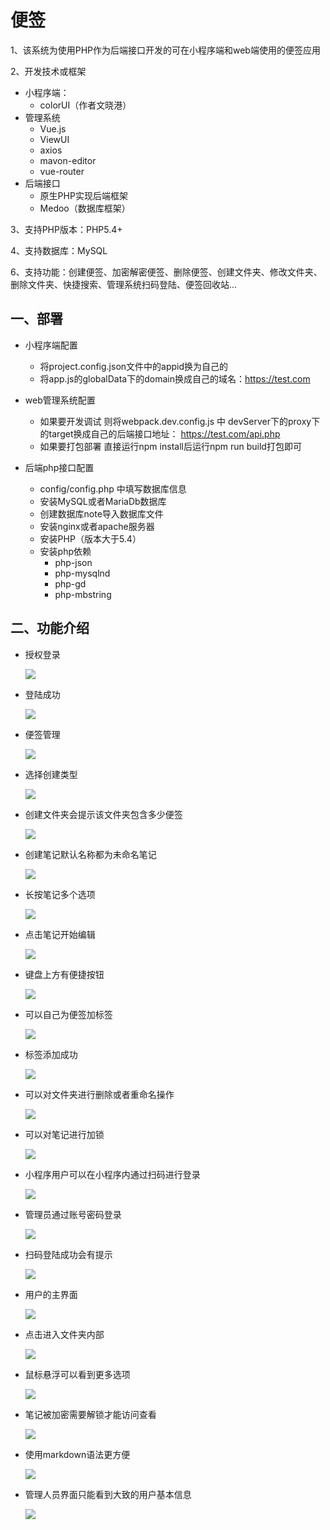 # 便签
1、该系统为使用PHP作为后端接口开发的可在小程序端和web端使用的便签应用

2、开发技术或框架

- 小程序端：
  - colorUI（作者文晓港）
- 管理系统
  - Vue.js
  - ViewUI
  - axios
  - mavon-editor
  - vue-router
- 后端接口
  - 原生PHP实现后端框架
  - Medoo（数据库框架）

3、支持PHP版本：PHP5.4+

4、支持数据库：MySQL

6、支持功能：创建便签、加密解密便签、删除便签、创建文件夹、修改文件夹、删除文件夹、快捷搜索、管理系统扫码登陆、便签回收站...

## 一、部署
- 小程序端配置
  - 将project.config.json文件中的appid换为自己的
  - 将app.js的globalData下的domain换成自己的域名：https://test.com

- web管理系统配置
  - 如果要开发调试 则将webpack.dev.config.js 中 devServer下的proxy下的target换成自己的后端接口地址： https://test.com/api.php
  - 如果要打包部署 直接运行npm install后运行npm run build打包即可

- 后端php接口配置
  - config/config.php 中填写数据库信息
  - 安装MySQL或者MariaDb数据库
  - 创建数据库note导入数据库文件
  - 安装nginx或者apache服务器
  - 安装PHP（版本大于5.4）
  - 安装php依赖
    - php-json
    - php-mysqlnd
    - php-gd
    - php-mbstring

## 二、功能介绍

- 授权登录

  ![](./00.static/01.images/01.jpg)
  
- 登陆成功

  ![](./00.static/01.images/02.jpg)
  
- 便签管理

  ![](./00.static/01.images/03.jpg)
  
- 选择创建类型

  ![](./00.static/01.images/04.jpg)
  
- 创建文件夹会提示该文件夹包含多少便签

  ![](./00.static/01.images/05.jpg)
  
- 创建笔记默认名称都为未命名笔记

  ![](./00.static/01.images/06.jpg)
  
- 长按笔记多个选项

  ![](./00.static/01.images/07.jpg)
  
- 点击笔记开始编辑

  ![](./00.static/01.images/08.jpg)
  
- 键盘上方有便捷按钮

  ![](./00.static/01.images/09.jpg)
  
- 可以自己为便签加标签

  ![](./00.static/01.images/10.jpg)
  
- 标签添加成功

  ![](./00.static/01.images/11.jpg)
  
- 可以对文件夹进行删除或者重命名操作

  ![](./00.static/01.images/12.jpg)
  
- 可以对笔记进行加锁

  ![](./00.static/01.images/13.jpg)
  
- 小程序用户可以在小程序内通过扫码进行登录

  ![](./00.static/01.images/14.jpg)
  
- 管理员通过账号密码登录

  ![](./00.static/01.images/15.jpg)
  
- 扫码登陆成功会有提示

  ![](./00.static/01.images/16.jpg)
  
- 用户的主界面

  ![](./00.static/01.images/17.jpg)
  
- 点击进入文件夹内部

  ![](./00.static/01.images/18.jpg)
  
- 鼠标悬浮可以看到更多选项

  ![](./00.static/01.images/19.jpg)
  
- 笔记被加密需要解锁才能访问查看

  ![](./00.static/01.images/20.jpg)
  
- 使用markdown语法更方便

  ![](./00.static/01.images/21.jpg)
  
- 管理人员界面只能看到大致的用户基本信息

  ![](./00.static/01.images/22.jpg)